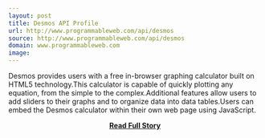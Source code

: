 ```yaml
---
layout: post
title: Desmos API Profile
url: http://www.programmableweb.com/api/desmos
source: http://www.programmableweb.com/api/desmos
domain: www.programmableweb.com
image: 
---
```


<p>Desmos provides users with a free in-browser graphing calculator built on HTML5 technology.This calculator is capable of quickly plotting any equation, from the simple to the complex.Additional features allow users to add sliders to their graphs and to organize data into data tables.Users can embed the Desmos calculator within their own web page using JavaScript.</p>
<center><p><a href="http://www.programmableweb.com/api/desmos" style='padding:25px; font-sze:18px; font-weight: bold;'>Read Full Story</a></p></center>
